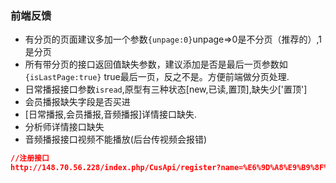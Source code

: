 ### 前端反馈
* 有分页的页面建议多加一个参数<code>{unpage:0}</code>unpage=>0是不分页（推荐的）,1是分页<br>
* 所有带分页的接口返回值缺失参数，建议添加是否是最后一页参数如<code>{isLastPage:true}</code>
true最后一页，反之不是。方便前端做分页处理.<br>
* 日常播报接口参数<code>isread</code>,原型有三种状态[new,已读,置顶],缺失少['置顶']
* 会员播报缺失字段是否买进<br>
* [日常播报,会员播报,音频播报]详情接口缺失.<br>
* 分析师详情接口缺失<br>
* 音频播报接口视频不能播放(后台传视频会报错)
```json
//注册接口
http://148.70.56.228/index.php/CusApi/register?name=%E6%9D%A8%E9%B9%8F%E9%A3%9E&email=731796422@qq.com&code=NO12&country=&wechat=&incode=
```